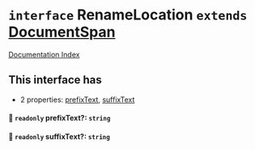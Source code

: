# `interface` RenameLocation `extends` [DocumentSpan](../interface.DocumentSpan/README.md)

[Documentation Index](../README.md)

## This interface has

- 2 properties:
[prefixText](#-readonly-prefixtext-string),
[suffixText](#-readonly-suffixtext-string)


#### 📄 `readonly` prefixText?: `string`



#### 📄 `readonly` suffixText?: `string`



